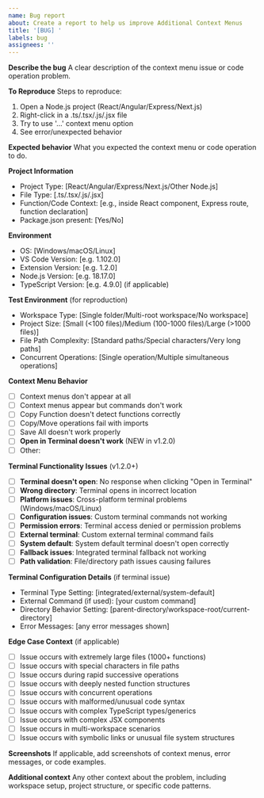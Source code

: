 ```yaml
---
name: Bug report
about: Create a report to help us improve Additional Context Menus
title: '[BUG] '
labels: bug
assignees: ''
---
```


**Describe the bug**
A clear description of the context menu issue or code operation problem.

**To Reproduce**
Steps to reproduce:

1. Open a Node.js project (React/Angular/Express/Next.js)
2. Right-click in a .ts/.tsx/.js/.jsx file
3. Try to use '...' context menu option
4. See error/unexpected behavior

**Expected behavior**
What you expected the context menu or code operation to do.

**Project Information**

- Project Type: [React/Angular/Express/Next.js/Other Node.js]
- File Type: [.ts/.tsx/.js/.jsx]
- Function/Code Context: [e.g., inside React component, Express route, function declaration]
- Package.json present: [Yes/No]

**Environment**

- OS: [Windows/macOS/Linux]
- VS Code Version: [e.g. 1.102.0]
- Extension Version: [e.g. 1.2.0]
- Node.js Version: [e.g. 18.17.0]
- TypeScript Version: [e.g. 4.9.0] (if applicable)

**Test Environment** (for reproduction)

- Workspace Type: [Single folder/Multi-root workspace/No workspace]
- Project Size: [Small (<100 files)/Medium (100-1000 files)/Large (>1000 files)]
- File Path Complexity: [Standard paths/Special characters/Very long paths]
- Concurrent Operations: [Single operation/Multiple simultaneous operations]

**Context Menu Behavior**

- [ ] Context menus don't appear at all
- [ ] Context menus appear but commands don't work
- [ ] Copy Function doesn't detect functions correctly
- [ ] Copy/Move operations fail with imports
- [ ] Save All doesn't work properly
- [ ] **Open in Terminal doesn't work** (NEW in v1.2.0)
- [ ] Other:

**Terminal Functionality Issues** (v1.2.0+)

- [ ] **Terminal doesn't open**: No response when clicking "Open in Terminal"
- [ ] **Wrong directory**: Terminal opens in incorrect location
- [ ] **Platform issues**: Cross-platform terminal problems (Windows/macOS/Linux)
- [ ] **Configuration issues**: Custom terminal commands not working
- [ ] **Permission errors**: Terminal access denied or permission problems
- [ ] **External terminal**: Custom external terminal command fails
- [ ] **System default**: System default terminal doesn't open correctly
- [ ] **Fallback issues**: Integrated terminal fallback not working
- [ ] **Path validation**: File/directory path issues causing failures

**Terminal Configuration Details** (if terminal issue)
- Terminal Type Setting: [integrated/external/system-default]
- External Command (if used): [your custom command]
- Directory Behavior Setting: [parent-directory/workspace-root/current-directory]
- Error Messages: [any error messages shown]

**Edge Case Context** (if applicable)

- [ ] Issue occurs with extremely large files (1000+ functions)
- [ ] Issue occurs with special characters in file paths
- [ ] Issue occurs during rapid successive operations
- [ ] Issue occurs with deeply nested function structures
- [ ] Issue occurs with concurrent operations
- [ ] Issue occurs with malformed/unusual code syntax
- [ ] Issue occurs with complex TypeScript types/generics
- [ ] Issue occurs with complex JSX components
- [ ] Issue occurs in multi-workspace scenarios
- [ ] Issue occurs with symbolic links or unusual file system structures

**Screenshots**
If applicable, add screenshots of context menus, error messages, or code examples.

**Additional context**
Any other context about the problem, including workspace setup, project structure, or specific code patterns.
